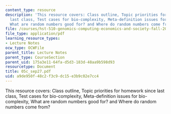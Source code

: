 ```yaml
---
content_type: resource
description: 'This resource covers: Class outline, Topic priorities for homework since
  last class, Test cases for bio-complexity, Meta-definition issues for bio-complexity,
  What are random numbers good for? and Where do random numbers come from?'
file: /courses/hst-510-genomics-computing-economics-and-society-fall-2005/a9de950f48c2f3c9dc15e3b9c02e7cc4_05c_sep27.pdf
file_type: application/pdf
learning_resource_types:
- Lecture Notes
ocw_type: OCWFile
parent_title: Lecture Notes
parent_type: CourseSection
parent_uid: 175a3e11-64fa-d5d3-183d-48aa9b598d93
resourcetype: Document
title: 05c_sep27.pdf
uid: a9de950f-48c2-f3c9-dc15-e3b9c02e7cc4
---
```

This resource covers: Class outline, Topic priorities for homework since last class, Test cases for bio-complexity, Meta-definition issues for bio-complexity, What are random numbers good for? and Where do random numbers come from?

